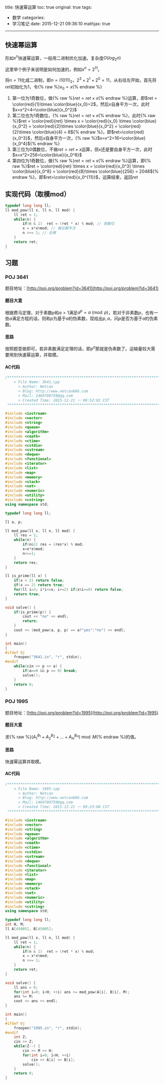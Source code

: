 title: 快速幂运算
toc: true
original: true
tags:
  - 数学
categories:
  - 学习笔记
date: 2015-12-21 09:36:10
mathjax: true
---

## 快速幂运算
形如$x^n$快速幂运算，一般用二进制优化加速。复杂度$O(log_2 n)$

这里举个例子来说明是如何加速的，例如$x^n=2^{11}$。

将$n=11$化成二进制，即$n=(1011)_2，2^3+2^1+2^0 = 11$，从右往左开始，首先将$ret$初始化为1，令{% raw %}$x_0=x${% endraw %}

1. 第一位为1奇数位，做{% raw %}$ret = ret\times  x${% endraw %}运算，即$ret = \color{red}{1}\times \color{blue}{x_0}=2$，然后$x$自身平方一次，此时$x=x^2=4=\color{blue}{x_0^2}$
2. 第二位也为1奇数位，{% raw %}$ret = ret \times  x${% endraw %}，此时{% raw %}$ret = \color{red}{ret} \times x = \color{red}{x_0} \times \color{blue}{x_0^2} = \color{red}{2}\times \color{blue}{x_0^2} = \color{red}{2}\times \color{blue}{4} = 8${% endraw %}，即$ret=\color{red}{x_0^3}$，然后$x$自身平方一次，{% raw %}$x=x^2=16=\color{blue}{x_0^4}${% endraw %}
3. 第三位为0偶数位，不做$ret = ret\times x$运算，但$x$还是要自身平方一次，此时$x=x^2=256=\color{blue}{x_0^8}$
4. 第四位为1奇数位，做{% raw %}$ret = ret\times x${% endraw %}运算，即{% raw %}$ret = \color{red}{ret} \times  x = \color{red}{x_0^3} \times  \color{blue}{x_0^8} = \color{red}{8}\times \color{blue}{256} = 2048${% endraw %}，即$ret=\color{red}{x_0^{11}}$，运算结束，返回$ret$

## 实现代码（取模mod）
```cpp
typedef long long ll;
ll mod_pow(ll x, ll n, ll mod) {
	ll ret = 1;
	while(n) {
		if(n & 1)  ret = (ret * x) % mod; // 奇数位
		x = x*x%mod; // 每位都平方
		n >>= 1; // 右移
	}
	return ret;
}
```

## 习题

### POJ 3641
题目地址：[http://poj.org/problem?id=3641](http://poj.org/problem?id=3641)

#### 题目大意
根据费马定理，对于素数$p$和$a>1$满足$a^p = a\pmod p$，若对于非素数$p$，也有一些$a$满足方程的话，则称$p$为基于$a$的伪素数，现给出$p, a$，问$p$是否为基于$a$的伪素数。

#### 思路
按照题意做即可，若非素数满足定理的话，即$p^a % p = a$那就是伪素数了。运输量较大需要用到快速幂运算，并取模。

#### AC代码
```cpp
/*************************************************************************
	> File Name: 3641.cpp
	  > Author: Netcan
	  > Blog: http://www.netcan666.com
	  > Mail: 1469709759@qq.com
	  > Created Time: 2015-12-21 一 08:52:02 CST
 ************************************************************************/

#include <iostream>
#include <vector>
#include <string>
#include <queue>
#include <algorithm>
#include <cmath>
#include <ctime>
#include <cstdio>
#include <sstream>
#include <deque>
#include <functional>
#include <iterator>
#include <list>
#include <map>
#include <memory>
#include <stack>
#include <set>
#include <numeric>
#include <utility>
#include <cstring>
using namespace std;

typedef long long ll;

ll a, p;

ll mod_pow(ll x, ll n, ll mod) {
	ll res = 1;
	while(n) {
		if(n&1) res = (res*x) % mod;
		x=x*x%mod;
		n>>=1;
	}
	return res;
}

ll is_prime(ll x) {
	if(x < 2) return false;
	if(x == 2) return true;
	for(ll i=3; i*i<=x; i+=2) if(x%i==0) return false;
	return true;
}

void solve() {
	if(is_prime(p)) {
		cout << "no" << endl;
		return;
	}
	cout << (mod_pow(a, p, p) == a?"yes":"no") << endl;
}

int main()
{
#ifdef Oj
	freopen("3641.in", "r", stdin);
#endif
	while(cin >> p >> a) {
		if(a==0 && p == 0) break;
		solve();
	}
	return 0;
}
```

### POJ 1995
题目地址：[http://poj.org/problem?id=1995](http://poj.org/problem?id=1995)

#### 题目大意
求{% raw %}$(A_1^{B_1}+A_2^{B_2}+ ... +A_H^{B_H})\bmod M${% endraw %}的值。

#### 思路
快速幂运算并取模。

#### AC代码
```cpp
/*************************************************************************
	> File Name: 1995.cpp
	  > Author: Netcan
	  > Blog: http://www.netcan666.com
	  > Mail: 1469709759@qq.com
	  > Created Time: 2015-12-21 一 09:23:08 CST
 ************************************************************************/

#include <iostream>
#include <vector>
#include <string>
#include <queue>
#include <algorithm>
#include <cmath>
#include <ctime>
#include <cstdio>
#include <sstream>
#include <deque>
#include <functional>
#include <iterator>
#include <list>
#include <map>
#include <memory>
#include <stack>
#include <set>
#include <numeric>
#include <utility>
#include <cstring>
using namespace std;

typedef long long ll;
int H, M;
ll A[45005], B[45005];

ll mod_pow(ll x, ll n, ll mod) {
	ll ret = 1;
	while(n) {
		if(n & 1)  ret = (ret * x) % mod;
		x = x*x%mod;
		n >>= 1;
	}
	return ret;
}

void solve() {
	ll ans = 0;
	for(int i=0; i<H; ++i) ans += mod_pow(A[i], B[i], M);
	ans %= M;
	cout << ans << endl;
}

int main()
{
#ifdef Oj
	freopen("1995.in", "r", stdin);
#endif
	int Z;
	cin >> Z;
	while(Z--) {
		cin >> M >> H;
		for(int i=0; i<H; ++i)
			cin >> A[i] >> B[i];
		solve();
	}
	return 0;
}
```
